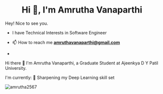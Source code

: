 <h1 align="center">Hi 👋, I'm Amrutha Vanaparthi</h1>

Hey! Nice to see you.
- I have Technical Interests in Software Engineer

- 📫 How to reach me **amruthavanaparthi@gmail.com**
- 
Hi there 👋
I'm Amrutha Vanaparthi, a Graduate Student at Ajeenkya D Y Patil University.

I'm currently:
🌱 Sharpening my Deep Learning skill set

<p><img align="center" src="https://github-readme-stats.vercel.app/api/top-langs?username=amrutha2567&show_icons=true&locale=en&layout=compact" alt="amrutha2567" /></p>
